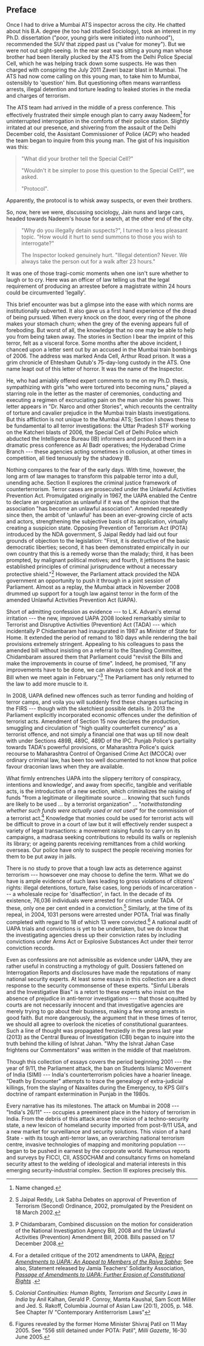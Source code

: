 ## Preface

Once I had to drive a Mumbai ATS inspector across the city. He chatted about his B.A. degree (he too had studied Sociology), took an interest in my Ph.D. dissertation ("poor, young girls were initiated into nunhood"), recommended the SUV that zipped past us ("value for money"). But we were not out sight-seeing. In the rear seat was sitting a young man whose brother had been literally plucked by the ATS from the Delhi Police Special Cell, which he was helping track down some suspects. He was then charged with conspiring the July 2011 Zaveri bazar blast in Mumbai. The ATS had now come calling on this young man, to take him to Mumbai, ostensibly to 'question' him. But questioning often means warrantless arrests, illegal detention and torture leading to leaked stories in the media and charges of terrorism.

The ATS team had arrived in the middle of a press conference. This effectively frustrated their simple enough plan to carry away Nadeem[^1] for uninterrupted interrogation in the comforts of their police station. Slightly irritated at our presence, and shivering from the assault of the Delhi December cold, the Assistant Commissioner of Police (ACP) who headed the team began to inquire from this young man. The gist of his inquisition was this:

>"What did your brother tell the Special Cell?"
>
>"Wouldn't it be simpler to pose this question to the Special Cell?", we asked.
>
>"Protocol".

Apparently, the protocol is to whisk away suspects, or even their brothers.

So, now, here we were, discussing sociology, Jain nuns and large cars, headed towards Nadeem's house for a search, at the other end of the city.

>"Why do you illegally detain suspects?", I turned to a less pleasant topic. "How would it hurt to send summons to those you wish to interrogate?"
>
>The Inspector looked genuinely hurt. "Illegal detention? Never. We always take the person out for a walk after 23 hours."

It was one of those tragi-comic moments when one isn't sure whether to laugh or to cry. Here was an officer of law telling us that the legal requirement of producing an arrestee before a magistrate within 24 hours could be circumvented 'legally'.

This brief encounter was but a glimpse into the ease with which norms are institutionally subverted. It also gave us a first hand experience of the dread of being pursued. When every knock on the door, every ring of the phone makes your stomach churn; when the grey of the evening appears full of foreboding. But worst of all, the knowledge that no one may be able to help you from being taken away. The stories in Section I bear the imprint of this terror, felt as a visceral force. Some months after the above incident, I chanced upon a letter sent out by an accused in the Mumbai train bombings of 2006. The address was marked Anda Cell, Arthur Road prison. It was a grim chronicle of Ehtesham Qutub's 75-day-long custody in the ATS. One name leapt out of this letter of horror. It was the name of the Inspector.

He, who had amiably offered expert comments to me on my Ph.D. thesis, sympathizing with girls "who were tortured into becoming nuns," played a starring role in the letter as the master of ceremonies, conducting and executing a regimen of excruciating pain on the man under his power. This letter appears in "Dr. Narco and other Stories", which recounts the centrality of torture and cavalier prejudice in the Mumbai train blasts investigations. But this affliction is not unique to the Mumbai ATS; Section I shows these to be fundamental to all terror investigations: the Uttar Pradesh STF working on the Katcheri blasts of 2006, the Special Cell of Delhi Police which abducted the Intelligence Bureau (IB) informers and produced them in a dramatic press conference as Al Badr operatives; the Hyderabad Crime Branch --- these agencies acting sometimes in collusion, at other times in competition, all tied tenuously by the shadowy IB.

Nothing compares to the fear of the early days. With time, however, the long arm of law manages to transform this palpable terror into a dull, unending ache. Section II explores the criminal justice framework of counterterrorism. Terror cases are prosecuted under the Unlawful Activities Prevention Act. Promulgated originally in 1967, the UAPA enabled the Centre to declare an organization as unlawful if it was of the opinion that the association "has become an unlawful association". Amended repeatedly since then, the ambit of 'unlawful' has been an ever-growing circle of acts and actors, strengthening the subjective basis of its application, virtually creating a suspicion state. Opposing Prevention of Terrorism Act (POTA) introduced by the NDA government, S Jaipal Reddy had laid out four grounds of objection to the legislation: "First, it is destructive of the basic democratic liberties; second, it has been demonstrated empirically in our own country that this is a remedy worse than the malady; third, it has been prompted, by malignant political motives; and fourth, it jettisons the basic established principles of criminal jurisprudence without a necessary protective shield."[^2] However, the Parliament attack provided the NDA government an opportunity to push it through in a joint session of Parliament. Almost as a replay, the Mumbai attack in November 2008 drummed up support for a tough law against terror in the form of the amended Unlawful Activities Prevention Act (UAPA).

Short of admitting confession as evidence --- to L.K. Advani's eternal irritation --- the new, improved UAPA 2008 looked remarkably similar to Terrorist and Disruptive Activities (Prevention) Act (TADA) --- which incidentally P Chidambaram had inaugurated in 1987 as Minister of State for Home. It extended the period of remand to 180 days while rendering the bail provisions extremely stringent. Appealing to his colleagues to pass the amended bill without insisting on a referral to the Standing Committee, Chidambaram assured them that Parliament could "revisit the Bills and make the improvements in course of time". Indeed, he promised, "If any improvements have to be done, we can always come back and look at the Bill when we meet again in February."[^3] The Parliament has only returned to the law to add more muscle to it.

In 2008, UAPA defined new offences such as terror funding and holding of terror camps, and voila you will suddenly find these charges surfacing in the FIRS --- though with the sketchiest possible details. In 2013 the Parliament explicitly incorporated economic offences under the definition of terrorist acts. Amendment of Section 15 now declares the production, smuggling and circulation of "high quality counterfeit currency" as a terrorist offence, and not simply a financial one that was up till now dealt with under Sections 489B, 489C, 489D of the IPC. Punjab Police's partiality towards TADA's powerful provisions, or Maharashtra Police's quick recourse to Maharashtra Control of Organised Crime Act (MCOCA) over ordinary criminal law, has been too well documented to not know that police favour draconian laws when they are available.

What firmly entrenches UAPA into the slippery territory of conspiracy, intentions and knowledge', and away from specific, tangible and verifiable acts, is the introduction of a new section, which criminalizes the raising of funds "from a legitimate or illegitimate source ... knowing that such funds are likely to be used ... by a terrorist organization" ... "_notwithstanding whether such funds were actually used or not used_" for the commission of a terrorist act.[^4] Knowledge that monies could be used for terrorist acts will be difficult to prove in a court of law but it will effectively render suspect a variety of legal transactions: a movement raising funds to carry on its campaigns, a madrasa seeking contributions to rebuild its walls or replenish its library; or ageing parents receiving remittances from a child working overseas. Our police have only to suspect the people receiving monies for them to be put away in jails.

There is no study to prove that a tough law acts as deterrence against terrorism --- howsoever one may choose to define the term. What we do have is ample evidence of such laws leading to gross violations of citizens' rights: illegal detentions, torture, false cases, long periods of incarceration --- a wholesale recipe for 'disaffection', in fact. In the decade of its existence, 76,036 individuals were arrested for crimes under TADA. Of these, only one per cent ended in a conviction.[^5] Similarly, at the time of its repeal, in 2004, 1031 persons were arrested under POTA. Trial was finally completed with regard to 18 of which 13 were convicted.[^6] A national audit of UAPA trials and convictions is yet to be undertaken, but we do know that the investigating agencies dress up their conviction rates by including convictions under Arms Act or Explosive Substances Act under their terror conviction records.

Even as confessions are not admissible as evidence under UAPA, they are rather useful in constructing a mythology of guilt. Dossiers fattened on Interrogation Reports and disclosures have made the reputations of many national security experts. At least some essays in this collection are a direct response to the security commonsense of these experts. "Sinful Liberals and the Investigative Bias" is a retort to these experts who insist on the absence of prejudice in anti-terror investigations --- that those acquitted by courts are not necessarily innocent and that investigative agencies are merely trying to go about their business, making a few wrong arrests in good faith. But more dangerously, the argument that in these times of terror, we should all agree to overlook the niceties of constitutional guarantees. Such a line of thought was propagated frenziedly in the press last year (2013) as the Central Bureau of Investigation (CBI) began to inquire into the truth behind the killing of Ishrat Jahan. "Why the Ishrat Jahan Case frightens our Commentators" was written in the middle of that maelstrom.

Though this collection of essays covers the period beginning 2001 --- the year of 9/11, the Parliament attack, the ban on Students Islamic Movement of India (SIMI) --- India's counterterrorism policies have a hoarier lineage. "Death by Encounter" attempts to trace the genealogy of extra-judicial killings, from the slaying of Naxalites during the Emergency, to KPS Gill's doctrine of rampant extermination in Punjab in the 1980s.

Every narrative has its milestones. The attack on Mumbai in 2008 --- "India's 26/11" --- occupies a preeminent place in the history of terrorism in India. From the debris of this attack arose the vision of a techno-security state, a new lexicon of homeland security imported from post-9/11 USA, and a new market for surveillance and security solutions. This vision of a hard State - with its tough anti-terror laws, an overarching national terrorism centre, invasive technologies of mapping and monitoring population --- began to be pushed in earnest by the corporate world. Numerous reports and surveys by FICCI, CII, ASSOCHAM and consultancy firms on homeland security attest to the welding of ideological and material interests in this emerging security-industrial complex. Section III explores precisely this.


[^1]: Name changed.

[^2]: S Jaipal Reddy, Lok Sabha Debates on approval of Prevention of Terrorism (Second) Ordinance, 2002, promulgated by the President on 18 March 2002.

[^3]: P Chidambaram, Combined discussion on the motion for consideration of the National Investigation Agency Bill, 2008 and the Unlawful Activities (Prevention) Amendment Bill, 2008. Bills passed on 17 December 2008.

[^4]: For a detailed critique of the 2012 amendments to UAPA, [_Reject Amendments to UAPA: An Appeal to Members of the Rajya Sabha_](https://web.archive.org/web/20210923181013/https://kafila.online/2012/12/04/reject-amendments-to-uapa-an-appeal-to-members-of-the-rajya-sabha/); See also, Statement released by Jamia Teachers' Solidarity Association, [_Passage of Amendments to UAPA: Further Erosion of Constitutional Rights_](https://web.archive.org/web/20180703183419/https://www.countercurrents.org/jtsa211212.htm) .

[^5]: _Colonial Continuities: Human Rights, Terrorism and Security Laws in India_ by Anil Kalhan, Gerald P. Conroy, Mamta Kaushal, Sam Scott Miller and Jed. S. Rakoff, Columbia Journal of Asian Law (20:1), 2005, p. 148. See Chapter IV "Contemporary Antiterrorism Laws"

[^6]: Figures revealed by the former Home Minister Shivraj Patil on 11 May 2005. See "556 still detained under POTA: Patil", _Milli Gazette_, 16-30 June 2005.

